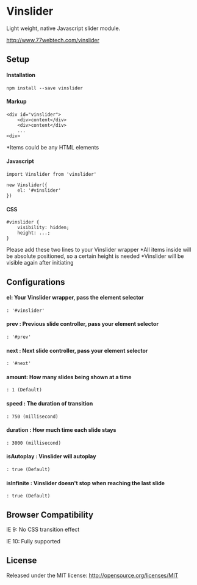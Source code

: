 # Vinslider 

Light weight, native Javascript slider module. 

http://www.77webtech.com/vinslider

## Setup

#### Installation 

    npm install --save vinslider

#### Markup

    <div id="vinslider">
        <div>content</div>
        <div>content</div>
        ...
    <div>

*Items could be any HTML elements
 
#### Javascript
    
    import Vinslider from 'vinslider'

    new Vinslider({
        el: '#vinslider'
    })

#### CSS
    
    #vinslider {
        visibility: hidden;
        height: ...;
    }

Please add these two lines to your Vinslider wrapper
*All items inside will be absolute positioned, so a certain height is needed
*Vinslider will be visible again after initiating

## Configurations

#### el: Your Vinslider wrapper, pass the element selector

    : '#vinslider' 

#### prev : Previous slide controller, pass your element selector

    : '#prev' 

#### next : Next slide controller, pass your element selector

    : '#next' 

#### amount: How many slides being shown at a time
 
    : 1 (Default) 

#### speed : The duration of transition

    : 750 (millisecond)

#### duration : How much time each slide stays

    : 3000 (millisecond)

#### isAutoplay : Vinslider will autoplay

    : true (Default)

#### isInfinite : Vinslider doesn't stop when reaching the last slide

    : true (Default)

## Browser Compatibility

IE 9: No CSS transition effect

IE 10: Fully supported

## License

Released under the MIT license: http://opensource.org/licenses/MIT

